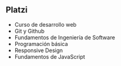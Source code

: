 ## Platzi
- Curso de desarrollo web
- Git y Github
- Fundamentos de Ingeniería de Software
- Programación básica
- Responsive Design
- Fundamentos de JavaScript
